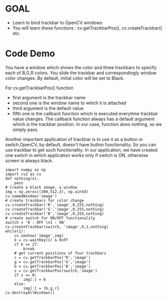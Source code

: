 # GOAL
+ Learn to bind trackbar to OpenCV windows
+ You will learn these functions : cv.getTrackbarPos(), cv.createTrackbar() etc.
# Code Demo
You have a window which shows the color and three trackbars to specify each of B,G,R colors. You slide the trackbar and correspondingly window color changes. By default, initial color will be set to Black.

For cv.getTrackbarPos() function
+ first argument is the trackbar name
+ second one is the window name to which it is attached
+ third argument is the default value
+ fifth one is the callback function which is executed everytime trackbar value changes.
The callback function always has a default argument which is the trackbar position. In our case, function does nothing, so we simply pass.

Another important application of trackbar is to use it as a button or switch.OpenCV, by default, doesn't have button functionality. So you can use trackbar to get such functionality. In our application, we have created one switch in which application works only if switch is ON, otherwise screen is always black.
```
import numpy as np
import cv2 as cv
def nothing(x):
    pass
# Create a black image, a window
img = np.zeros((300,512,3), np.uint8)
cv.namedWindow('image')
# create trackbars for color change
cv.createTrackbar('R','image',0,255,nothing)
cv.createTrackbar('G','image',0,255,nothing)
cv.createTrackbar('B','image',0,255,nothing)
# create switch for ON/OFF functionality
switch = '0 : OFF \n1 : ON'
cv.createTrackbar(switch, 'image',0,1,nothing)
while(1):
    cv.imshow('image',img)
    k = cv.waitKey(1) & 0xFF
    if k == 27:
        break
    # get current positions of four trackbars
    r = cv.getTrackbarPos('R','image')
    g = cv.getTrackbarPos('G','image')
    b = cv.getTrackbarPos('B','image')
    s = cv.getTrackbarPos(switch,'image')
    if s == 0:
        img[:] = 0
    else:
        img[:] = [b,g,r]
cv.destroyAllWindows()
```